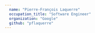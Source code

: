 ```yaml
---
  name: "Pierre-François Laquerre"
  occupation_title: "Software Engineer"
  organization: "Google"
  github: "pflaquerre"
---
```

